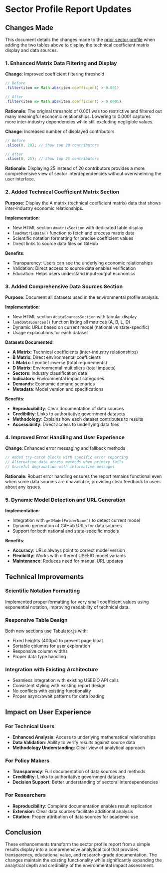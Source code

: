 # Sector Profile Report Updates

## Changes Made

This document details the changes made to the [prior sector profile](sector_profile_prior.html) when adding the two tables above to display the technical coefficient matrix display and data sources.

### 1. Enhanced Matrix Data Filtering and Display

**Change**: Improved coefficient filtering threshold
```javascript
// Before
.filter(item => Math.abs(item.coefficient) > 0.001)

// After  
.filter(item => Math.abs(item.coefficient) > 0.0001)
```

**Rationale**: The original threshold of 0.001 was too restrictive and filtered out many meaningful economic relationships. Lowering to 0.0001 captures more inter-industry dependencies while still excluding negligible values.

**Change**: Increased number of displayed contributors
```javascript
// Before
.slice(0, 20); // Show top 20 contributors

// After
.slice(0, 25); // Show top 25 contributors
```

**Rationale**: Displaying 25 instead of 20 contributors provides a more comprehensive view of sector interdependencies without overwhelming the user interface.

### 2. Added Technical Coefficient Matrix Section

**Purpose**: Display the A matrix (technical coefficient matrix) data that shows inter-industry economic relationships.

**Implementation**: 
- New HTML section `#matrixSection` with dedicated table display
- `loadMatrixData()` function to fetch and process matrix data
- Scientific notation formatting for precise coefficient values
- Direct links to source data files on GitHub

**Benefits**:
- Transparency: Users can see the underlying economic relationships
- Validation: Direct access to source data enables verification
- Education: Helps users understand input-output economics

### 3. Added Comprehensive Data Sources Section

**Purpose**: Document all datasets used in the environmental profile analysis.

**Implementation**:
- New HTML section `#dataSourcesSection` with tabular display
- `loadDataSources()` function listing all matrices (A, B, L, D)
- Dynamic URLs based on current model (national vs state-specific)
- Usage explanations for each dataset

**Datasets Documented**:
- **A Matrix**: Technical coefficients (inter-industry relationships)
- **B Matrix**: Direct environmental coefficients 
- **L Matrix**: Leontief inverse (total requirements)
- **D Matrix**: Environmental multipliers (total impacts)
- **Sectors**: Industry classification data
- **Indicators**: Environmental impact categories
- **Demands**: Economic demand scenarios
- **Metadata**: Model version and specifications

**Benefits**:
- **Reproducibility**: Clear documentation of data sources
- **Credibility**: Links to authoritative government datasets
- **Methodology**: Explains how each dataset contributes to results
- **Accessibility**: Direct access to underlying data files

### 4. Improved Error Handling and User Experience

**Change**: Enhanced error messaging and fallback methods
```javascript
// Added try-catch blocks with specific error reporting
// Alternative data access methods when primary fails
// Graceful degradation with informative messages
```

**Rationale**: Robust error handling ensures the report remains functional even when some data sources are unavailable, providing clear feedback to users about any issues.

### 5. Dynamic Model Detection and URL Generation

**Implementation**: 
- Integration with `getModelFolderName()` to detect current model
- Dynamic generation of GitHub URLs for data sources
- Support for both national and state-specific models

**Benefits**:
- **Accuracy**: URLs always point to correct model version
- **Flexibility**: Works with different USEEIO model variants
- **Maintenance**: Reduces need for manual URL updates

## Technical Improvements

### Scientific Notation Formatting
Implemented proper formatting for very small coefficient values using exponential notation, improving readability of technical data.

### Responsive Table Design
Both new sections use Tabulator.js with:
- Fixed heights (400px) to prevent page bloat
- Sortable columns for user exploration
- Responsive column widths
- Proper data type handling

### Integration with Existing Architecture
- Seamless integration with existing USEEIO API calls
- Consistent styling with existing report design
- No conflicts with existing functionality
- Proper async/await patterns for data loading

## Impact on User Experience

### For Technical Users
- **Enhanced Analysis**: Access to underlying mathematical relationships
- **Data Validation**: Ability to verify results against source data
- **Methodology Understanding**: Clear view of analytical approach

### For Policy Makers
- **Transparency**: Full documentation of data sources and methods
- **Credibility**: Links to authoritative government datasets
- **Decision Support**: Better understanding of sectoral interdependencies

### For Researchers
- **Reproducibility**: Complete documentation enables result replication
- **Extension**: Clear data sources facilitate additional analysis
- **Citation**: Proper attribution of data sources for academic use

## Conclusion

These enhancements transform the sector profile report from a simple results display into a comprehensive analytical tool that provides transparency, educational value, and research-grade documentation. The changes maintain the existing functionality while significantly expanding the analytical depth and credibility of the environmental impact assessment.